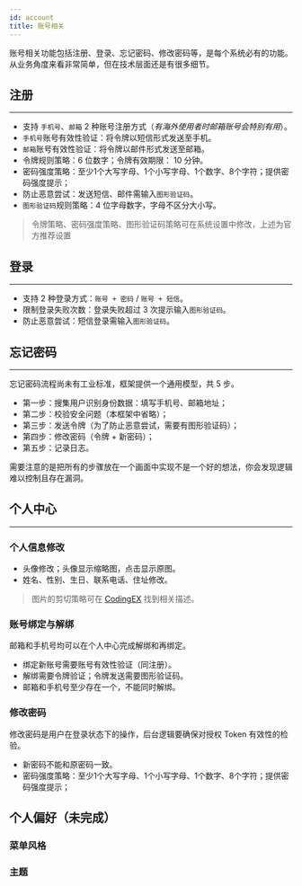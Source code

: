 ```yaml
---
id: account
title: 账号相关
---
```

账号相关功能包括注册、登录、忘记密码、修改密码等，是每个系统必有的功能。从业务角度来看非常简单，但在技术层面还是有很多细节。

## 注册
---
- 支持 `手机号`、`邮箱` 2 种账号注册方式（_有海外使用者时邮箱账号会特别有用_）。
- `手机号`账号有效性验证：将令牌以短信形式发送至手机。
- `邮箱`账号有效性验证：将令牌以邮件形式发送至邮箱。
- 令牌规则策略：6 位数字；令牌有效期限： 10 分钟。
- 密码强度策略：至少1个大写字母、1个小写字母、1个数字、8个字符；提供密码强度提示；
- 防止恶意尝试：发送短信、邮件需输入`图形验证码`。
- `图形验证码`规则策略：4 位字母数字，字母不区分大小写。
> 令牌策略、密码强度策略、图形验证码策略可在系统设置中修改，上述为官方推荐设置

## 登录
---
- 支持 2 种登录方式：`账号 + 密码` / `账号 + 短信`。
- 限制登录失败次数：登录失败超过 3 次提示输入`图形验证码`。
- 防止恶意尝试：短信登录需输入`图形验证码`。

## 忘记密码
---
忘记密码流程尚未有工业标准，框架提供一个通用模型，共 5 步。
- 第一步：搜集用户识别身份数据：填写手机号、邮箱地址；
- 第二步：校验安全问题（本框架中省略）；
- 第三步：发送令牌（为了防止恶意尝试，需要有图形验证码）；
- 第四步：修改密码（令牌 + 新密码）；
- 第五步：记录日志。

需要注意的是把所有的步骤放在一个画面中实现不是一个好的想法，你会发现逻辑难以控制且存在漏洞。

## 个人中心
---
### 个人信息修改
- 头像修改；头像显示缩略图，点击显示原图。
- 姓名、性别、生日、联系电话、住址修改。
> 图片的剪切策略可在 [CodingEX](http://CodingEX.net) 找到相关描述。

### 账号绑定与解绑
邮箱和手机号均可以在个人中心完成解绑和再绑定。
- 绑定新账号需要账号有效性验证（同注册）。
- 解绑需要令牌验证；令牌发送需要图形验证码。
- 邮箱和手机号至少存在一个，不能同时解绑。

### 修改密码
修改密码是用户在登录状态下的操作，后台逻辑要确保对授权 Token 有效性的检验。
- 新密码不能和原密码一致。
- 密码强度策略：至少1个大写字母、1个小写字母、1个数字、8个字符；提供密码强度提示；

## 个人偏好（未完成）
### 菜单风格
### 主题